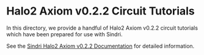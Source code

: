 # Halo2 Axiom v0.2.2 Circuit Tutorials

In this directory, we provide a handful of Halo2 Axiom v0.2.2 circuit tutorials which have been prepared for use with Sindri.

See the [Sindri Halo2 Axiom v0.2.2 Documentation](https://sindri-labs.github.io/docs/how-to-guides/frameworks/halo2/axiom-v0.2.2/) for detailed information.
